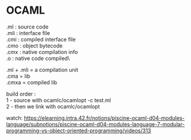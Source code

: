 # OCAML

 .ml : source code\
 .mli : interface file\
 .cmi : compiled interface file\
 .cmo : object bytecode\
 .cmx : native compilation info\
 .o : native code compiled\
 
 .ml + .mli = a compilation unit\
 .cma = lib\
 .cmxa = compiled lib

build order :\
 1 - source with ocamlc/ocamlopt -c test.ml\
 2 - then we link with ocamlc/ocamlopt


watch: https://elearning.intra.42.fr/notions/piscine-ocaml-d04-modules-language/subnotions/piscine-ocaml-d04-modules-language-7-modular-programming-vs-object-oriented-programming/videos/313
